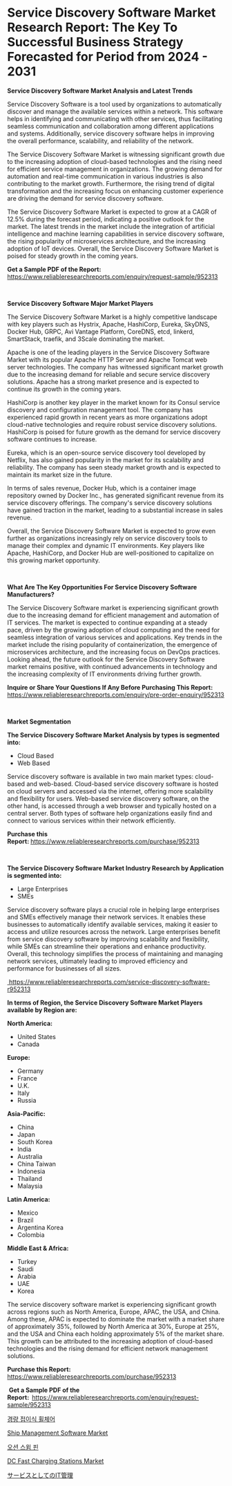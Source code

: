 <p><h1>Service Discovery Software Market Research Report: The Key To Successful Business Strategy Forecasted for Period from 2024 - 2031</h1></p><p><strong>Service Discovery Software Market Analysis and Latest Trends</strong></p>
<p><p>Service Discovery Software is a tool used by organizations to automatically discover and manage the available services within a network. This software helps in identifying and communicating with other services, thus facilitating seamless communication and collaboration among different applications and systems. Additionally, service discovery software helps in improving the overall performance, scalability, and reliability of the network.</p><p>The Service Discovery Software Market is witnessing significant growth due to the increasing adoption of cloud-based technologies and the rising need for efficient service management in organizations. The growing demand for automation and real-time communication in various industries is also contributing to the market growth. Furthermore, the rising trend of digital transformation and the increasing focus on enhancing customer experience are driving the demand for service discovery software.</p><p>The Service Discovery Software Market is expected to grow at a CAGR of 12.5% during the forecast period, indicating a positive outlook for the market. The latest trends in the market include the integration of artificial intelligence and machine learning capabilities in service discovery software, the rising popularity of microservices architecture, and the increasing adoption of IoT devices. Overall, the Service Discovery Software Market is poised for steady growth in the coming years.</p></p>
<p><strong>Get a Sample PDF of the Report:&nbsp;</strong> <a href="https://www.reliableresearchreports.com/enquiry/request-sample/952313">https://www.reliableresearchreports.com/enquiry/request-sample/952313</a></p>
<p>&nbsp;</p>
<p><strong>Service Discovery Software Major Market Players</strong></p>
<p><p>The Service Discovery Software Market is a highly competitive landscape with key players such as Hystrix, Apache, HashiCorp, Eureka, SkyDNS, Docker Hub, GRPC, Avi Vantage Platform, CoreDNS, etcd, linkerd, SmartStack, traefik, and 3Scale dominating the market. </p><p>Apache is one of the leading players in the Service Discovery Software Market with its popular Apache HTTP Server and Apache Tomcat web server technologies. The company has witnessed significant market growth due to the increasing demand for reliable and secure service discovery solutions. Apache has a strong market presence and is expected to continue its growth in the coming years.</p><p>HashiCorp is another key player in the market known for its Consul service discovery and configuration management tool. The company has experienced rapid growth in recent years as more organizations adopt cloud-native technologies and require robust service discovery solutions. HashiCorp is poised for future growth as the demand for service discovery software continues to increase.</p><p>Eureka, which is an open-source service discovery tool developed by Netflix, has also gained popularity in the market for its scalability and reliability. The company has seen steady market growth and is expected to maintain its market size in the future.</p><p>In terms of sales revenue, Docker Hub, which is a container image repository owned by Docker Inc., has generated significant revenue from its service discovery offerings. The company's service discovery solutions have gained traction in the market, leading to a substantial increase in sales revenue.</p><p>Overall, the Service Discovery Software Market is expected to grow even further as organizations increasingly rely on service discovery tools to manage their complex and dynamic IT environments. Key players like Apache, HashiCorp, and Docker Hub are well-positioned to capitalize on this growing market opportunity.</p></p>
<p>&nbsp;</p>
<p><strong>What Are The Key Opportunities For Service Discovery Software Manufacturers?</strong></p>
<p><p>The Service Discovery Software market is experiencing significant growth due to the increasing demand for efficient management and automation of IT services. The market is expected to continue expanding at a steady pace, driven by the growing adoption of cloud computing and the need for seamless integration of various services and applications. Key trends in the market include the rising popularity of containerization, the emergence of microservices architecture, and the increasing focus on DevOps practices. Looking ahead, the future outlook for the Service Discovery Software market remains positive, with continued advancements in technology and the increasing complexity of IT environments driving further growth.</p></p>
<p><strong>Inquire or Share Your Questions If Any Before Purchasing This Report:</strong> <a href="https://www.reliableresearchreports.com/enquiry/pre-order-enquiry/952313">https://www.reliableresearchreports.com/enquiry/pre-order-enquiry/952313</a></p>
<p>&nbsp;</p>
<p><strong>Market Segmentation</strong></p>
<p><strong>The Service Discovery Software Market Analysis by types is segmented into:</strong></p>
<p><ul><li>Cloud Based</li><li>Web Based</li></ul></p>
<p><p>Service discovery software is available in two main market types: cloud-based and web-based. Cloud-based service discovery software is hosted on cloud servers and accessed via the internet, offering more scalability and flexibility for users. Web-based service discovery software, on the other hand, is accessed through a web browser and typically hosted on a central server. Both types of software help organizations easily find and connect to various services within their network efficiently.</p></p>
<p><strong>Purchase this Report:&nbsp;</strong><a href="https://www.reliableresearchreports.com/purchase/952313">https://www.reliableresearchreports.com/purchase/952313</a></p>
<p>&nbsp;</p>
<p><strong>The Service Discovery Software Market Industry Research by Application is segmented into:</strong></p>
<p><ul><li>Large Enterprises</li><li>SMEs</li></ul></p>
<p><p>Service discovery software plays a crucial role in helping large enterprises and SMEs effectively manage their network services. It enables these businesses to automatically identify available services, making it easier to access and utilize resources across the network. Large enterprises benefit from service discovery software by improving scalability and flexibility, while SMEs can streamline their operations and enhance productivity. Overall, this technology simplifies the process of maintaining and managing network services, ultimately leading to improved efficiency and performance for businesses of all sizes.</p></p>
<p><a href="https://www.reliableresearchreports.com/service-discovery-software-r952313">&nbsp;https://www.reliableresearchreports.com/service-discovery-software-r952313</a></p>
<p><strong>In terms of Region, the Service Discovery Software Market Players available by Region are:</strong></p>
<p>
    <p> <strong> North America: </strong>
        <ul>
            <li>United States</li>
            <li>Canada</li>
        </ul>
        </p> 
    <p> <strong> Europe: </strong>
        <ul>
            <li>Germany</li>
            <li>France</li>
            <li>U.K.</li>
            <li>Italy</li>
            <li>Russia</li>
        </ul>
        </p> 
    <p> <strong> Asia-Pacific: </strong>
        <ul>
            <li>China</li>
            <li>Japan</li>
            <li>South Korea</li>
            <li>India</li>
            <li>Australia</li>
            <li>China Taiwan</li>
            <li>Indonesia</li>
            <li>Thailand</li>
            <li>Malaysia</li>
        </ul>
        </p> 
    <p> <strong> Latin America: </strong>
        <ul>
            <li>Mexico</li>
            <li>Brazil</li>
            <li>Argentina Korea</li>
            <li>Colombia</li>
        </ul>
        </p> 
    <p> <strong> Middle East & Africa: </strong>
        <ul>
            <li>Turkey</li>
            <li>Saudi</li>
            <li>Arabia</li>
            <li>UAE</li>
            <li>Korea</li>
        </ul>
    </p>
    </p>
<p><p>The service discovery software market is experiencing significant growth across regions such as North America, Europe, APAC, the USA, and China. Among these, APAC is expected to dominate the market with a market share of approximately 35%, followed by North America at 30%, Europe at 25%, and the USA and China each holding approximately 5% of the market share. This growth can be attributed to the increasing adoption of cloud-based technologies and the rising demand for efficient network management solutions.</p></p>
<p><strong>Purchase this Report: </strong><a href="https://www.reliableresearchreports.com/purchase/952313">https://www.reliableresearchreports.com/purchase/952313</a></p>
<p>&nbsp;<strong>Get a Sample PDF of the Report:&nbsp;&nbsp;</strong><a href="https://www.reliableresearchreports.com/enquiry/request-sample/952313">https://www.reliableresearchreports.com/enquiry/request-sample/952313</a></p>
<p><strong></strong></p>
<p><p><a href="https://medium.com/@rickymetzdvm/%EA%B0%80%EB%B2%BC%EC%9A%B4-%EC%A0%91%EC%9D%B4%EC%8B%9D-%ED%9C%A0%EC%B2%B4%EC%96%B4-%EC%8B%9C%EC%9E%A5%EC%9D%80-%EC%8B%9C%EC%9E%A5-%EC%A0%90%EC%9C%A0%EC%9C%A8-%EC%8B%9C%EC%9E%A5-%ED%8A%B8%EB%A0%8C%EB%93%9C-%EB%B0%8F-%EC%8B%9C%EC%9E%A5-%EC%84%B1%EC%9E%A5%EC%97%90-%EB%8C%80%ED%95%9C-%EC%A0%95%EB%B3%B4%EB%A5%BC-%EC%A0%9C%EA%B3%B5%ED%95%A9%EB%8B%88%EB%8B%A4-861b3928e3f1">경량 접이식 휠체어</a></p><p><a href="https://github.com/nathandecarvalho/Market-Research-Report-List-3/blob/main/ship-management-software-market.md">Ship Management Software Market</a></p><p><a href="https://medium.com/@emmettsaynford43546/2024%EB%85%84%EB%B6%80%ED%84%B0-2031%EB%85%84%EA%B9%8C%EC%A7%80-%EC%98%88%EC%B8%A1%EB%90%9C-%ED%95%B4%EC%96%91-%EC%88%98%EC%98%81-%ED%95%80-%EC%8B%9C%EC%9E%A5-%EB%8F%99%ED%96%A5-%EB%B0%8F-%EC%8B%9C%EC%9E%A5-%EB%B6%84%EC%84%9D-e1c272250c56">오션 스윔 핀</a></p><p><a href="https://www.linkedin.com/pulse/dc-fast-charging-stations-market-key-successful-business-mrzzf?trackingId=HQh7yRtqogaT3lA6xAmDeQ%3D%3D">DC Fast Charging Stations Market</a></p><p><a href="https://medium.com/@hugofirst21/it%E7%AE%A1%E7%90%86%E3%82%B5%E3%83%BC%E3%83%93%E3%82%B9%E5%B8%82%E5%A0%B4-2031%E5%B9%B4%E3%81%BE%E3%81%A7%E3%81%AE%E6%88%90%E5%8A%9F%E3%81%97%E3%81%9F%E3%83%93%E3%82%B8%E3%83%8D%E3%82%B9%E6%88%A6%E7%95%A5%E3%81%AE%E9%8D%B5-767446289808">サービスとしてのIT管理</a></p></p>
